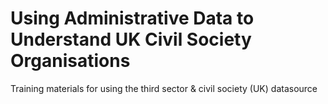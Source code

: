 # Using Administrative Data to Understand UK Civil Society Organisations
Training materials for using the third sector &amp; civil society (UK) datasource
